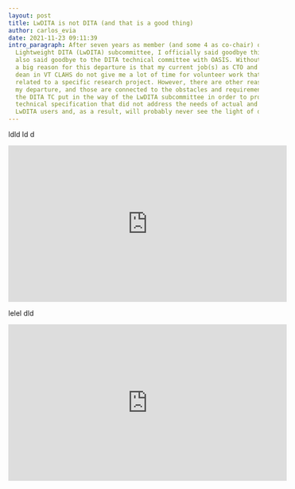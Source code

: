 ```yaml
---
layout: post
title: LwDITA is not DITA (and that is a good thing)
author: carlos_evia
date: 2021-11-23 09:11:39
intro_paragraph: After seven years as member (and some 4 as co-chair) of the
  Lightweight DITA (LwDITA) subcommittee, I officially said goodbye this week. I
  also said goodbye to the DITA technical committee with OASIS. Without a doubt,
  a big reason for this departure is that my current job(s) as CTO and associate
  dean in VT CLAHS do not give me a lot of time for volunteer work that is not
  related to a specific research project. However, there are other reasons for
  my departure, and those are connected to the obstacles and requirements that
  the DITA TC put in the way of the LwDITA subcommittee in order to produce a
  technical specification that did not address the needs of actual and potential
  LwDITA users and, as a result, will probably never see the light of day.
---
```

ldld ld d

<iframe width="560" height="315" src="https://www.youtube.com/embed/hQugcviHDTA" title="YouTube video player" frameborder="0" allow="accelerometer; autoplay; clipboard-write; encrypted-media; gyroscope; picture-in-picture" allowfullscreen></iframe>

lelel dld 

<iframe width="560" height="315" src="https://www.youtube.com/embed/89degLrNZM8" title="YouTube video player" frameborder="0" allow="accelerometer; autoplay; clipboard-write; encrypted-media; gyroscope; picture-in-picture" allowfullscreen></iframe>